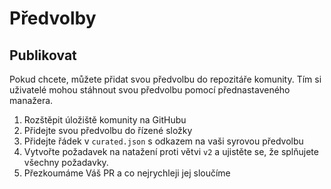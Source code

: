 # Předvolby

## Publikovat

Pokud chcete, můžete přidat svou předvolbu do repozitáře komunity. Tím si uživatelé mohou stáhnout svou předvolbu pomocí přednastaveného manažera.

1. Rozštěpit úložiště komunity na GitHubu
2. Přidejte svou předvolbu do řízené složky
3. Přidejte řádek v `curated.json` s odkazem na vaši syrovou předvolbu
4. Vytvořte požadavek na natažení proti větvi `v2` a ujistěte se, že splňujete všechny požadavky.
5. Přezkoumáme Váš PR a co nejrychleji jej sloučíme 
